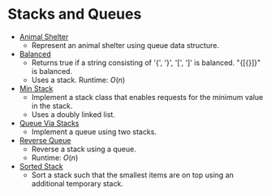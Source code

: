 # Stacks and Queues

* [Animal Shelter](animalShelter.py)
	* Represent an animal shelter using queue data structure.
* [Balanced](balanced.java)
	* Returns true if a string consisting of '{', '}', '[', ']' is balanced. "{[{}]}" is balanced.
	* Uses a stack. Runtime: $O(n)$
* [Min Stack](minStack.py)
	* Implement a stack class that enables requests for the minimum value in the stack.
	* Uses a doubly linked list.
* [Queue Via Stacks](queueViaStacks.py)
	* Implement a queue using two stacks.
* [Reverse Queue](reverseQueue.py)
	* Reverse a stack using a queue.
	* Runtime: $O(n)$
* [Sorted Stack](sortedStack.py)
	* Sort a stack such that the smallest items are on top using an additional temporary stack.
